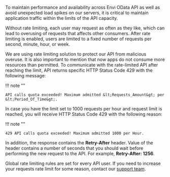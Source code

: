 To maintain performance and availability across Envi OData API as well as avoid unexpected load spikes on our servers, it is critical to maintain application traffic within the limits of the API capacity.

Without rate limiting, each user may request as often as they like, which can lead to overusing of requests that affects other consumers. After rate limiting is enabled, users are limited to a fixed number of requests per second, minute, hour, or week.

We are using rate limiting solution to protect our API from malicious overuse. It is also important to mention that now apps do not consume more resources than permitted. To communicate with the rate-limited API after reaching the limit, API returns specific HTTP Status Code 429 with the following message:

!!! note ""

    API calls quota exceeded! Maximum admitted &lt;Requests_Amount&gt; per &lt;Period_Of_Time&gt;.



In case you have the limit set to 1000 requests per hour and request limit is reached, you will receive HTTP Status Code 429 with the following reason:


!!! note ""

    429 API calls quota exceeded! Maximum admitted 1000 per Hour.



In addition, the response contains the **Retry-After** header. Value of the header contains a number of seconds that you should wait before performing the new request to the API. For example, **Retry-After: 1256**.

Global rate limiting rules are set for every API user. If you need to increase your requests rate limit for some reason, contact our [support team](mailto:support@envi.com).